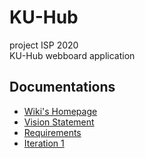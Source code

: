 # KU-Hub
project ISP 2020<br>
KU-Hub webboard application

## Documentations
* [Wiki's Homepage](https://github.com/NarawishS/ku-hub/wiki)
* [Vision Statement](https://github.com/NarawishS/ku-hub/wiki/Vision-Statement)
* [Requirements](https://github.com/NarawishS/ku-hub/wiki/Requirements)
* [Iteration 1](https://github.com/NarawishS/ku-hub/wiki/Iteration-1)
